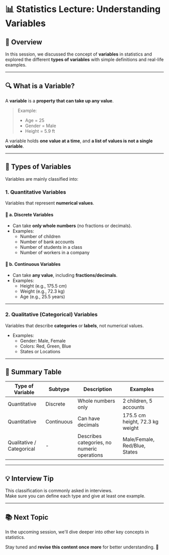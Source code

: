 # 📊 Statistics Lecture: Understanding Variables

## 🎯 Overview



In this session, we discussed the concept of **variables** in statistics and explored the different **types of variables** with simple definitions and real-life examples.

---

## 🔍 What is a Variable?

A **variable** is a **property that can take up any value**.

> Example:  
> - Age = 25  
> - Gender = Male  
> - Height = 5.9 ft

A variable holds **one value at a time**, and **a list of values is not a single variable**.

---

## 🧠 Types of Variables

Variables are mainly classified into:

### 1. Quantitative Variables  
Variables that represent **numerical values**.

#### 🔹 a. Discrete Variables
- Can take **only whole numbers** (no fractions or decimals).
- Examples:
  - Number of children
  - Number of bank accounts
  - Number of students in a class
  - Number of workers in a company

#### 🔹 b. Continuous Variables
- Can take **any value**, including **fractions/decimals**.
- Examples:
  - Height (e.g., 175.5 cm)
  - Weight (e.g., 72.3 kg)
  - Age (e.g., 25.5 years)

---

### 2. Qualitative (Categorical) Variables  
Variables that describe **categories** or **labels**, not numerical values.

- Examples:
  - Gender: Male, Female
  - Colors: Red, Green, Blue
  - States or Locations

---

## 📝 Summary Table

| Type of Variable      | Subtype      | Description                                      | Examples                          |
|-----------------------|--------------|--------------------------------------------------|-----------------------------------|
| Quantitative          | Discrete     | Whole numbers only                               | 2 children, 5 accounts             |
| Quantitative          | Continuous   | Can have decimals                                | 175.5 cm height, 72.3 kg weight   |
| Qualitative / Categorical | -        | Describes categories, no numeric operations      | Male/Female, Red/Blue, States     |

---

## 💡 Interview Tip

This classification is commonly asked in interviews.  
Make sure you can define each type and give at least one example.

---

## 📚 Next Topic

In the upcoming session, we'll dive deeper into other key concepts in statistics.

Stay tuned and **revise this content once more** for better understanding. 📘

